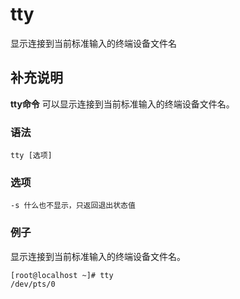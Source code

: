 tty
===

显示连接到当前标准输入的终端设备文件名

## 补充说明

**tty命令** 可以显示连接到当前标准输入的终端设备文件名。

###  语法

```
tty [选项]
```

###  选项

```
-s 什么也不显示，只返回退出状态值
```

### 例子

显示连接到当前标准输入的终端设备文件名。

```
[root@localhost ~]# tty
/dev/pts/0
```


<!-- Linux命令行搜索引擎：https://jaywcjlove.github.io/linux-command/ -->
